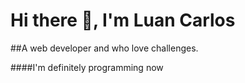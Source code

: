 # Hi there 👋, I'm Luan Carlos

##A web developer and who love challenges.


####I'm definitely programming now


